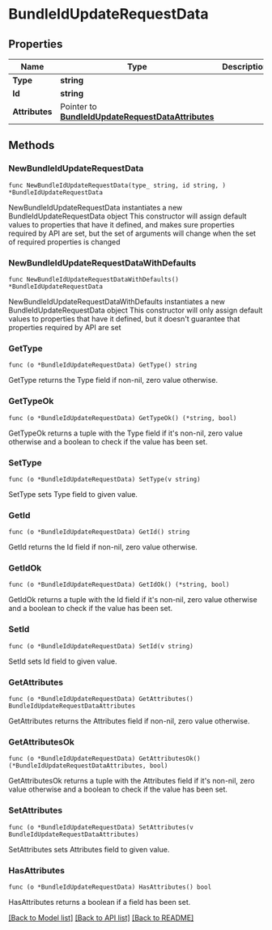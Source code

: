# BundleIdUpdateRequestData

## Properties

Name | Type | Description | Notes
------------ | ------------- | ------------- | -------------
**Type** | **string** |  | 
**Id** | **string** |  | 
**Attributes** | Pointer to [**BundleIdUpdateRequestDataAttributes**](BundleIdUpdateRequestDataAttributes.md) |  | [optional] 

## Methods

### NewBundleIdUpdateRequestData

`func NewBundleIdUpdateRequestData(type_ string, id string, ) *BundleIdUpdateRequestData`

NewBundleIdUpdateRequestData instantiates a new BundleIdUpdateRequestData object
This constructor will assign default values to properties that have it defined,
and makes sure properties required by API are set, but the set of arguments
will change when the set of required properties is changed

### NewBundleIdUpdateRequestDataWithDefaults

`func NewBundleIdUpdateRequestDataWithDefaults() *BundleIdUpdateRequestData`

NewBundleIdUpdateRequestDataWithDefaults instantiates a new BundleIdUpdateRequestData object
This constructor will only assign default values to properties that have it defined,
but it doesn't guarantee that properties required by API are set

### GetType

`func (o *BundleIdUpdateRequestData) GetType() string`

GetType returns the Type field if non-nil, zero value otherwise.

### GetTypeOk

`func (o *BundleIdUpdateRequestData) GetTypeOk() (*string, bool)`

GetTypeOk returns a tuple with the Type field if it's non-nil, zero value otherwise
and a boolean to check if the value has been set.

### SetType

`func (o *BundleIdUpdateRequestData) SetType(v string)`

SetType sets Type field to given value.


### GetId

`func (o *BundleIdUpdateRequestData) GetId() string`

GetId returns the Id field if non-nil, zero value otherwise.

### GetIdOk

`func (o *BundleIdUpdateRequestData) GetIdOk() (*string, bool)`

GetIdOk returns a tuple with the Id field if it's non-nil, zero value otherwise
and a boolean to check if the value has been set.

### SetId

`func (o *BundleIdUpdateRequestData) SetId(v string)`

SetId sets Id field to given value.


### GetAttributes

`func (o *BundleIdUpdateRequestData) GetAttributes() BundleIdUpdateRequestDataAttributes`

GetAttributes returns the Attributes field if non-nil, zero value otherwise.

### GetAttributesOk

`func (o *BundleIdUpdateRequestData) GetAttributesOk() (*BundleIdUpdateRequestDataAttributes, bool)`

GetAttributesOk returns a tuple with the Attributes field if it's non-nil, zero value otherwise
and a boolean to check if the value has been set.

### SetAttributes

`func (o *BundleIdUpdateRequestData) SetAttributes(v BundleIdUpdateRequestDataAttributes)`

SetAttributes sets Attributes field to given value.

### HasAttributes

`func (o *BundleIdUpdateRequestData) HasAttributes() bool`

HasAttributes returns a boolean if a field has been set.


[[Back to Model list]](../README.md#documentation-for-models) [[Back to API list]](../README.md#documentation-for-api-endpoints) [[Back to README]](../README.md)


